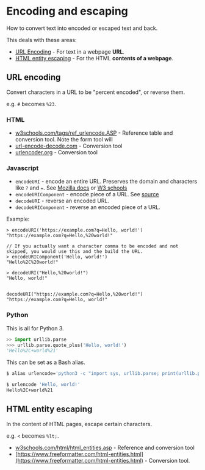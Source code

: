 # Encoding and escaping

How to convert text into encoded or escaped text and back.

This deals with these areas:

- [URL Encoding](#url-encoding) - For text in a webpage **URL**.
- [HTML entity escaping](#html-entity-escaping) - For the HTML **contents of a webpage**.


## URL encoding

Convert characters in a URL to be "percent encoded", or reverse them.

e.g. `#` becomes `%23`.

### HTML

- [w3schools.com/tags/ref_urlencode.ASP](https://www.w3schools.com/tags/ref_urlencode.ASP) - Reference table and conversion tool. Note the form tool will 
- [url-encode-decode.com](https://www.url-encode-decode.com/) - Conversion tool 
- [urlencoder.org](https://www.urlencoder.org/) - Conversion tool

### Javascript

- `encodeURI` - encode an entire URL. Preserves the domain and characters like `?` and `=`. See [Mozilla docs](https://developer.mozilla.org/en-US/docs/Web/JavaScript/Reference/Global_Objects/encodeURI) or [W3 schools](https://www.w3schools.com/jsref/jsref_encodeuri.asp)
- `encodeURIComponent` - encode piece of a URL. See [source](https://developer.mozilla.org/en-US/docs/Web/JavaScript/Reference/Global_Objects/encodeURIComponent) 
- `decodeURI` - reverse an encoded URL.
- `decodeURIComponent` - reverse an encoded piece of a URL.

Example:

```
> encodeURI('https://example.com?q=Hello, world!')
"https://example.com?q=Hello,%20world!"

// If you actually want a character comma to be encoded and not skipped, you would use this and the build the URL.
> encodeURIComponent('Hello, world!')
"Hello%2C%20world!"

> decodeURI("Hello,%20world!")
"Hello, world!"


decodeURI("https://example.com?q=Hello,%20world!")
"https://example.com?q=Hello, world!"
```


### Python

This is all for Python 3.

```python
>> import urllib.parse
>>> urllib.parse.quote_plus('Hello, world!')
'Hello%2C+world%21'
```

This can be set as a Bash alias.

```sh
$ alias urlencode='python3 -c "import sys, urllib.parse; print(urllib.parse.quote_plus(sys.argv[1]));"'

$ urlencode 'Hello, world!'
Hello%2C+world%21
```


## HTML entity escaping

In the content of HTML pages, escape certain characters.

e.g. `<` becomes `%lt;`.

- [w3schools.com/html/html_entities.asp](https://www.w3schools.com/html/html_entities.asp) - Reference and conversion tool
- [https://www.freeformatter.com/html-entities.html](https://www.freeformatter.com/html-entities.html) - Conversion tool.
<!--stackedit_data:
eyJoaXN0b3J5IjpbLTE5MDI4Mzc5NTNdfQ==
-->